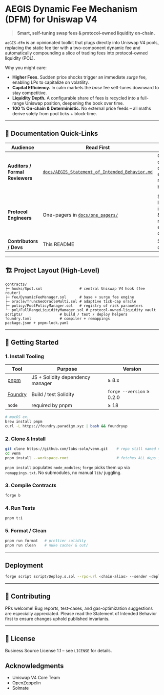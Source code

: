 # AEGIS Dynamic Fee Mechanism (DFM) for Uniswap V4

> **Smart, self-tuning swap fees & protocol-owned liquidity on-chain.**

`aeGIS-dfm` is an opinionated toolkit that plugs directly into Uniswap V4 pools, replacing the static fee tier with a two-component dynamic fee and automatically compounding a slice of trading fees into protocol-owned liquidity (POL).

Why you might care:

* **Higher Fees.** Sudden price shocks trigger an immediate _surge_ fee, enabling LPs to capitalize on volatility.
* **Capital Efficiency.** In calm markets the _base_ fee self-tunes downward to stay competitive.
* **Liquidity Depth.** A configurable share of fees is recycled into a full-range Uniswap position, deepening the book over time.
* **100 % On-chain & Deterministic.** No external price feeds – all maths derive solely from pool ticks + block‐time.

---

## 📖 Documentation Quick-Links

| Audience | Read First | Purpose |
|----------|-----------|---------|
| **Auditors / Formal Reviewers** | [`docs/AEGIS_Statement_of_Intended_Behavior.md`](docs/AEGIS_Statement_of_Intended_Behavior.md) | Canonical description of expected run-time behavior ☑️ |
| **Protocol Engineers** | One-pagers in [`docs/one_pagers/`](docs/one_pagers) | Storage layout, invariants & gas notes for each contract |
| **Contributors / Devs** | This README | Setup & dev-loop |

---

## 🏗️ Project Layout (High-Level)

```text
contracts/
├─ hooks/Spot.sol                 # central Uniswap V4 hook (fee router)
├─ fee/DynamicFeeManager.sol      # base + surge fee engine
├─ oracle/TruncGeoOracleMulti.sol # adaptive tick-cap oracle
├─ policy/PoolPolicyManager.sol   # registry of risk parameters
└─ pol/FullRangeLiquidityManager.sol # protocol-owned-liquidity vault
scripts/                 # build / test / deploy helpers
foundry.toml             # compiler + remappings
package.json + pnpm-lock.yaml
```

---

## 🚀 Getting Started

### 1. Install Tooling

| Tool | Purpose | Version |
|------|---------|---------|
| [pnpm](https://pnpm.io) | JS + Solidity dependency manager | ≥ 8.x |
| [Foundry](https://github.com/foundry-rs/foundry) | Build / test Solidity | `forge --version` ≥ 0.2.0 |
| `node` | required by pnpm | ≥ 18 |

```bash
# macOS ex.
brew install pnpm
curl -L https://foundry.paradigm.xyz | bash && foundryup
```

### 2. Clone & Install

```bash
git clone https://github.com/labs-solo/venm.git    # repo still named venm for now
cd venm
pnpm install --workspace-root                      # fetches ALL deps incl. Uniswap v4 core
```

`pnpm install` populates `node_modules`; `forge` picks them up via `remappings.txt`. No submodules, no manual `lib/` juggling.

### 3. Compile Contracts

```bash
forge b
```

### 4. Run Tests

```bash
pnpm t:i
```

### 5. Format / Clean

```bash
pnpm run format   # prettier solidity
pnpm run clean    # nuke cache/ & out/
```

---

## Deployment

```bash
forge script script/Deploy.s.sol --rpc-url <chain-alias> --sender <deployer-address> --account <deployer-account-name> --broadcast
```

---

## 🤝 Contributing

PRs welcome!  Bug reports, test-cases, and gas-optimization suggestions are especially appreciated.  Please read the Statement of Intended Behavior first to ensure changes uphold published invariants.

---

## 📜 License

Business Source License 1.1 – see `LICENSE` for details.

## Acknowledgments

- Uniswap V4 Core Team
- OpenZeppelin
- Solmate
